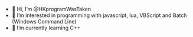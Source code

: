 - 👋 Hi, I’m @HKprogramWasTaken
- 👀 I’m interested in programming with javascript, lua, VBScript and Batch (Windows Command Line)
- 🌱 I’m currently learning C++

<!---
HKprogramWasTaken/HKprogramWasTaken is a ✨ special ✨ repository because its `README.md` (this file) appears on your GitHub profile.
You can click the Preview link to take a look at your changes.
--->
